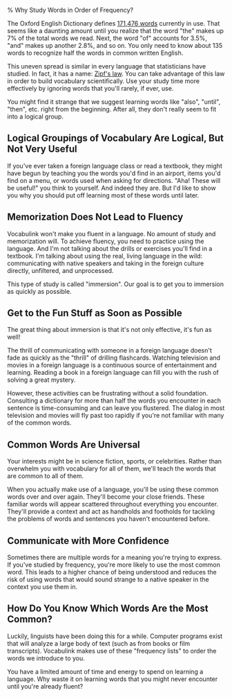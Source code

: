 % Why Study Words in Order of Frequency?

<!-- section: main -->

The Oxford English Dictionary defines [171,476 words](http://www.oxforddictionaries.com/page/93) currently in use. That seems like a daunting amount until you realize that the word "the" makes up 7% of the total words we read. Next, the word "of" accounts for 3.5%, "and" makes up another 2.8%, and so on. You only need to know about 135 words to recognize half the words in common written English.

This uneven spread is similar in every language that statisticians have studied. In fact, it has a name: [Zipf's law](http://en.wikipedia.org/wiki/Zipf%27s_law). You can take advantage of this law in order to build vocabulary scientifically. Use your study time more effectively by ignoring words that you'll rarely, if ever, use.

You might find it strange that we suggest learning words like "also", "until", "then", etc. right from the beginning. After all, they don't really seem to fit into a logical group.

## Logical Groupings of Vocabulary Are Logical, But Not Very Useful

If you've ever taken a foreign language class or read a textbook, they might have begun by teaching you the words you'd find in an airport, items you'd find on a menu, or words used when asking for directions. "Aha! These will be useful!" you think to yourself. And indeed they are. But I'd like to show you why you should put off learning most of these words until later.

<!-- Why should you learn all the animal names? Are you a veterinarian? What about all of the names for items you'd find in a classroom? Will you be attending or teaching a class in a foreign country? -->

## Memorization Does Not Lead to Fluency

Vocabulink won't make you fluent in a language. No amount of study and memorization will. To achieve fluency, you need to practice using the language. And I'm not talking about the drills or exercises you'll find in a textbook. I'm talking about using the real, living language in the wild: communicating with native speakers and taking in the foreign culture directly, unfiltered, and unprocessed.

This type of study is called "immersion". Our goal is to get you to immersion as quickly as possible.

## Get to the Fun Stuff as Soon as Possible

The great thing about immersion is that it's not only effective, it's fun as well!

The thrill of communicating with someone in a foreign language doesn't fade as quickly as the "thrill" of drilling flashcards. Watching television and movies in a foreign language is a continuous source of entertainment and learning. Reading a book in a foreign language can fill you with the rush of solving a great mystery.

However, these activities can be frustrating without a solid foundation. Consulting a dictionary for more than half the words you encounter in each sentence is time-consuming and can leave you flustered. The dialog in most television and movies will fly past too rapidly if you're not familiar with many of the common words.

## Common Words Are Universal

Your interests might be in science fiction, sports, or celebrities. Rather than overwhelm you with vocabulary for all of them, we'll teach the words that are common to all of them.

When you actually make use of a language, you'll be using these common words over and over again. They'll become your close friends. These familiar words will appear scattered throughout everything you encounter. They'll provide a context and act as handholds and footholds for tackling the problems of words and sentences you haven't encountered before.

## Communicate with More Confidence

Sometimes there are multiple words for a meaning you're trying to express. If you've studied by frequency, you're more likely to use the most common word. This leads to a higher chance of being understood and reduces the risk of using words that would sound strange to a native speaker in the context you use them in.

## How Do You Know Which Words Are the Most Common?

Luckily, linguists have been doing this for a while. Computer programs exist that will analyze a large body of text (such as from books or film transcripts). Vocabulink makes use of these "frequency lists" to order the words we introduce to you.

You have a limited amount of time and energy to spend on learning a language. Why waste it on learning words that you might never encounter until you're already fluent?
